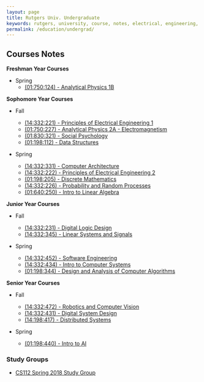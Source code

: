 ```yaml
---
layout: page
title: Rutgers Univ. Undergraduate
keywords: rutgers, university, course, notes, electrical, engineering, physics, probability, circuits, psychology, computer, notes, study, review, guide, education
permalink: /education/undergrad/
---
```


## Courses Notes

**Freshman Year Courses**

- Spring
  - [(01:750:124) - Analytical Physics 1B](/education/analytical-physics-124/)

**Sophomore Year Courses**

- Fall
  - [(14:332:221) - Principles of Electrical Engineering 1](/education/principles-of-ee-1/)
  - [(01:750:227) - Analytical Physics 2A - Electromagnetism](/education/analytical-physics-227/)
  - [(01:830:321) - Social Psychology](/education/social-psychology/)
  - [(01:198:112) - Data Structures](/education/data-structures/)

- Spring
  - [(14:332:331) - Computer Architecture](/education/comp-arch-332/)
  - [(14:332:222) - Principles of Electrical Engineering 2](/education/principles-of-ee-2/)
  - [(01:198:205) - Discrete Mathematics](/education/discrete-math/)
  - [(14:332:226) - Probability and Random Processes](/education/probability-random-processes/)
  - [(01:640:250) - Intro to Linear Algebra](/education/intro-linear-algebra/)

**Junior Year Courses**

- Fall
  - [(14:332:231) - Digital Logic Design](/education/digital-logic-design/)
  - [(14:332:345) - Linear Systems and Signals](/education/linear-systems-signals/)
  <!-- - (14:332:361) - Electronic Devices (Coming Soon) -->
  <!-- - (01:198:214) - Systems Programming (Coming Soon) -->

- Spring
  - [(14:332:452) - Software Engineering](/education/software-engineering/)
  - [(14:332:434) - Intro to Computer Systems](/education/computer-systems/)
  - [(01:198:344) - Design and Analysis of Computer Algorithms](/education/algo/)
  <!-- - (14:332:xxx) - Digital Electronics (Coming soon) -->

**Senior Year Courses**

- Fall
  - [(14:332:472) - Robotics and Computer Vision](/education/rcv/)
  - [(14:332:431) - Digital System Design](/education/digital-system-design/)
  - [(14:198:417) - Distributed Systems](/education/distributed-systems/)


- Spring
  - [(01:198:440) - Intro to AI](/education/ai/)

### Study Groups

- [CS112 Spring 2018 Study Group](/education/data-structures/study-group/)
